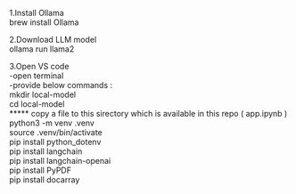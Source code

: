 1.Install Ollama  
brew install Ollama

2.Download LLM model  
ollama run llama2

3.Open VS code  
-open terminal  
-provide below commands :  
mkdir local-model  
cd local-model  
***** copy a file to this sirectory  which is available in this repo ( app.ipynb )  
python3 -m venv .venv  
source .venv/bin/activate  
pip install python_dotenv  
pip install langchain  
pip install langchain-openai  
pip install PyPDF  
pip install docarray   
